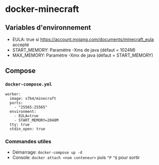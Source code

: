 # docker-minecraft

## Variables d'environnement

* EULA: true si https://account.mojang.com/documents/minecraft_eula accepté
* START_MEMORY: Paramètre -Xms de java (défaut = 1024M)
* MAX_MEMORY: Paramètre -Xmx de java (défaut = START_MEMORY)

## Compose

### `docker-compose.yml`

    worker:
      image: s7b4/minecraft
      ports:
        - "25565:25565"
      environment:
        - EULA=true
        - START_MEMORY=2048M
      tty: true
      stdin_open: true

### Commandes utiles

* Démarrage: `docker-compose up -d`
* Console: `docker attach <nom conteneur>` puis `^P` `^Q` pour sortir
